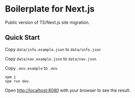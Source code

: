 # Boilerplate for Next.js
Public version of TS/Next.js site migration.

## Quick Start
Copy `data/info.example.json` to `data/info.json`

Copy `data/nav.example.json` to `data/nav.json` 

Copy `.env.example` to `.env` 


```
npm i
npm run dev
```

Open [http://localhost:8080](http://localhost:8080) with your browser to see the result.